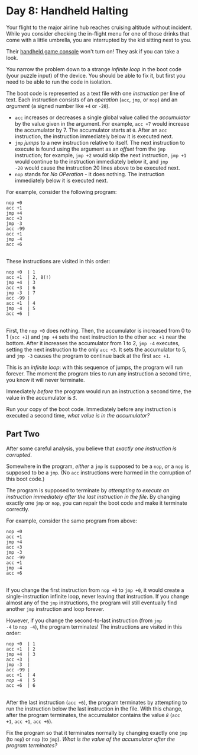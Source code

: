 # Day 8: Handheld Halting

Your flight to the major airline hub reaches cruising altitude without incident. While you consider checking the in-flight menu for one of those drinks that come with a little umbrella, you are interrupted by the kid sitting next to you.

Their [handheld game console](https://en.wikipedia.org/wiki/Handheld_game_console) won't turn on! They ask if you can take a look.

You narrow the problem down to a strange <em>infinite loop</em> in the boot code (your puzzle input) of the device. You should be able to fix it, but first you need to be able to run the code in isolation.

The boot code is represented as a text file with one <em>instruction</em> per line of text. Each instruction consists of an <em>operation</em> (<code>acc</code>, <code>jmp</code>, or <code>nop</code>) and an <em>argument</em> (a signed number like <code>+4</code> or <code>-20</code>).

- <code>acc</code> increases or decreases a single global value called the <em>accumulator</em> by the value given in the argument. For example, <code>acc +7</code> would increase the accumulator by 7. The accumulator starts at <code>0</code>. After an <code>acc</code> instruction, the instruction immediately below it is executed next.
- <code>jmp</code> <em>jumps</em> to a new instruction relative to itself. The next instruction to execute is found using the argument as an <em>offset</em> from the <code>jmp</code> instruction; for example, <code>jmp +2</code> would skip the next instruction, <code>jmp +1</code> would continue to the instruction immediately below it, and <code>jmp -20</code> would cause the instruction 20 lines above to be executed next.
- <code>nop</code> stands for <em>No OPeration</em> - it does nothing. The instruction immediately below it is executed next.

For example, consider the following program:

<pre>
<code>nop +0
acc +1
jmp +4
acc +3
jmp -3
acc -99
acc +1
jmp -4
acc +6
</code>
</pre>

These instructions are visited in this order:

<pre>
<code>nop +0  | 1
acc +1  | 2, 8(!)
jmp +4  | 3
acc +3  | 6
jmp -3  | 7
acc -99 |
acc +1  | 4
jmp -4  | 5
acc +6  |
</code>
</pre>

First, the <code>nop +0</code> does nothing. Then, the accumulator is increased from 0 to 1 (<code>acc +1</code>) and <code>jmp +4</code> sets the next instruction to the other <code>acc +1</code> near the bottom. After it increases the accumulator from 1 to 2, <code>jmp -4</code> executes, setting the next instruction to the only <code>acc +3</code>. It sets the accumulator to 5, and <code>jmp -3</code> causes the program to continue back at the first <code>acc +1</code>.

This is an <em>infinite loop</em>: with this sequence of jumps, the program will run forever. The moment the program tries to run any instruction a second time, you know it will never terminate.

Immediately <em>before</em> the program would run an instruction a second time, the value in the accumulator is <em><code>5</code></em>.

Run your copy of the boot code. Immediately before any instruction is executed a second time, <em>what value is in the accumulator?</em>

## Part Two

After some careful analysis, you believe that <em>exactly one instruction is corrupted</em>.

Somewhere in the program, <em>either</em> a <code>jmp</code> is supposed to be a <code>nop</code>, <em>or</em> a <code>nop</code> is supposed to be a <code>jmp</code>. (No <code>acc</code> instructions were harmed in the corruption of this boot code.)

The program is supposed to terminate by <em>attempting to execute an instruction immediately after the last instruction in the file</em>. By changing exactly one <code>jmp</code> or <code>nop</code>, you can repair the boot code and make it terminate correctly.

For example, consider the same program from above:

<pre>
<code>nop +0
acc +1
jmp +4
acc +3
jmp -3
acc -99
acc +1
jmp -4
acc +6
</code>
</pre>

If you change the first instruction from <code>nop +0</code> to <code>jmp +0</code>, it would create a single-instruction infinite loop, never leaving that instruction. If you change almost any of the <code>jmp</code> instructions, the program will still eventually find another <code>jmp</code> instruction and loop forever.

However, if you change the second-to-last instruction (from <code>jmp -4</code> to <code>nop -4</code>), the program terminates! The instructions are visited in this order:

<pre>
<code>nop +0  | 1
acc +1  | 2
jmp +4  | 3
acc +3  |
jmp -3  |
acc -99 |
acc +1  | 4
<em>nop</em> -4  | 5
acc +6  | 6
</code>
</pre>

After the last instruction (<code>acc +6</code>), the program terminates by attempting to run the instruction below the last instruction in the file. With this change, after the program terminates, the accumulator contains the value <em><code>8</code></em> (<code>acc +1</code>, <code>acc +1</code>, <code>acc +6</code>).

Fix the program so that it terminates normally by changing exactly one <code>jmp</code> (to <code>nop</code>) or <code>nop</code> (to <code>jmp</code>). <em>What is the value of the accumulator after the program terminates?</em>
